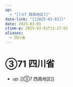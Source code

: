 ```yaml
---
up:
  - "[[③7 西南地区]]"
date-link: "[[2025-03-01]]"
date: 2025-03-01
ctime-p: 2025-03-01T13:27:01
aliases:
  - 四川省
---
```


# ③71 四川省

- up: [[③7 西南地区]]
